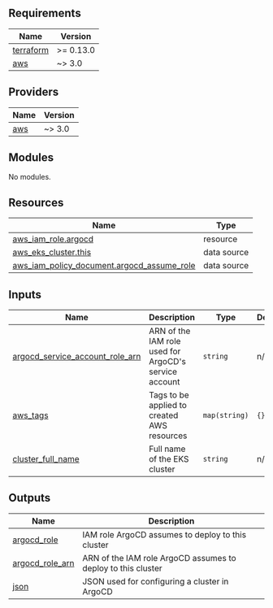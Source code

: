 <!-- BEGIN_TF_DOCS -->
## Requirements

| Name | Version |
|------|---------|
| <a name="requirement_terraform"></a> [terraform](#requirement\_terraform) | >= 0.13.0 |
| <a name="requirement_aws"></a> [aws](#requirement\_aws) | ~> 3.0 |

## Providers

| Name | Version |
|------|---------|
| <a name="provider_aws"></a> [aws](#provider\_aws) | ~> 3.0 |

## Modules

No modules.

## Resources

| Name | Type |
|------|------|
| [aws_iam_role.argocd](https://registry.terraform.io/providers/hashicorp/aws/latest/docs/resources/iam_role) | resource |
| [aws_eks_cluster.this](https://registry.terraform.io/providers/hashicorp/aws/latest/docs/data-sources/eks_cluster) | data source |
| [aws_iam_policy_document.argocd_assume_role](https://registry.terraform.io/providers/hashicorp/aws/latest/docs/data-sources/iam_policy_document) | data source |

## Inputs

| Name | Description | Type | Default | Required |
|------|-------------|------|---------|:--------:|
| <a name="input_argocd_service_account_role_arn"></a> [argocd\_service\_account\_role\_arn](#input\_argocd\_service\_account\_role\_arn) | ARN of the IAM role used for ArgoCD's service account | `string` | n/a | yes |
| <a name="input_aws_tags"></a> [aws\_tags](#input\_aws\_tags) | Tags to be applied to created AWS resources | `map(string)` | `{}` | no |
| <a name="input_cluster_full_name"></a> [cluster\_full\_name](#input\_cluster\_full\_name) | Full name of the EKS cluster | `string` | n/a | yes |

## Outputs

| Name | Description |
|------|-------------|
| <a name="output_argocd_role"></a> [argocd\_role](#output\_argocd\_role) | IAM role ArgoCD assumes to deploy to this cluster |
| <a name="output_argocd_role_arn"></a> [argocd\_role\_arn](#output\_argocd\_role\_arn) | ARN of the IAM role ArgoCD assumes to deploy to this cluster |
| <a name="output_json"></a> [json](#output\_json) | JSON used for configuring a cluster in ArgoCD |
<!-- END_TF_DOCS -->